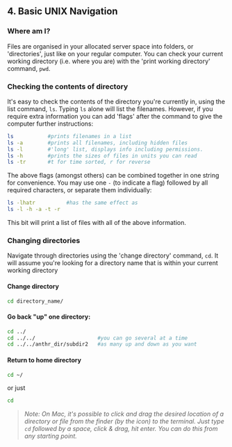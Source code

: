 ## 4. Basic UNIX Navigation

### Where am I?
Files are organised in your allocated server space into folders, or 'directories', just like on your regular computer. You can check your current working directory (i.e. where you are) with the 'print working directory' command, `pwd`.

### Checking the contents of directory
It's easy to check the contents of the directory you're currently in, using the list command, `ls`. Typing `ls` alone will list the filenames. However, if you require extra information you can add 'flags' after the command to give the computer further instructions:

```bash
ls           #prints filenames in a list
ls -a        #prints all filenames, including hidden files
ls -l        #'long' list, displays info including permissions.
ls -h        #prints the sizes of files in units you can read
ls -tr       #t for time sorted, r for reverse
```

The above flags (amongst others) can be combined together in one string for convenience. You may use one `-` (to indicate a flag) followed by all required characters, or separate them individually:
    
```bash
ls -lhatr          #has the same effect as 
ls -l -h -a -t -r
```
    
This bit will print a list of files with all of the above information.


### Changing directories
Navigate through directories using the 'change directory' command, `cd`.  It will assume you're looking for a directory name that is within your current working directory

#### Change directory

```bash
cd directory_name/
```

#### Go back "up" one directory: 

```bash
cd ../
cd ../../                    #you can go several at a time
cd ../../anthr_dir/subdir2   #as many up and down as you want
```

#### Return to home directory

```bash
cd ~/
```
or just 
    
```bash
cd
```

>*Note: On Mac, it's possible to click and drag the desired location of a directory or file from the finder (by the icon) to the terminal. Just type `cd` followed by a space, click & drag, hit enter. You can do this from any starting point.*
